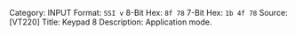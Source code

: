 Category: INPUT
Format: `SSI v`
8-Bit Hex: `8f 78`
7-Bit Hex: `1b 4f 78`
Source: [VT220]
Title: Keypad 8
Description: Application mode.
